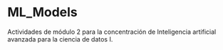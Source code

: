 # ML_Models
Actividades de módulo 2 para la concentración de Inteligencia artificial avanzada para la ciencia de datos I.
